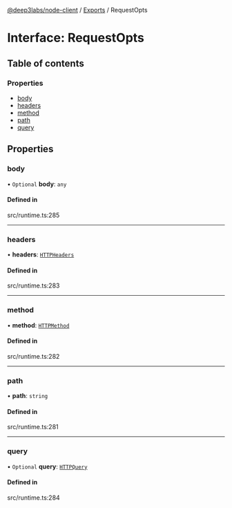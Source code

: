 [@deep3labs/node-client](../README.md) / [Exports](../modules.md) / RequestOpts

# Interface: RequestOpts

## Table of contents

### Properties

- [body](RequestOpts.md#body)
- [headers](RequestOpts.md#headers)
- [method](RequestOpts.md#method)
- [path](RequestOpts.md#path)
- [query](RequestOpts.md#query)

## Properties

### body

• `Optional` **body**: `any`

#### Defined in

src/runtime.ts:285

___

### headers

• **headers**: [`HTTPHeaders`](../modules.md#httpheaders)

#### Defined in

src/runtime.ts:283

___

### method

• **method**: [`HTTPMethod`](../modules.md#httpmethod)

#### Defined in

src/runtime.ts:282

___

### path

• **path**: `string`

#### Defined in

src/runtime.ts:281

___

### query

• `Optional` **query**: [`HTTPQuery`](../modules.md#httpquery)

#### Defined in

src/runtime.ts:284
